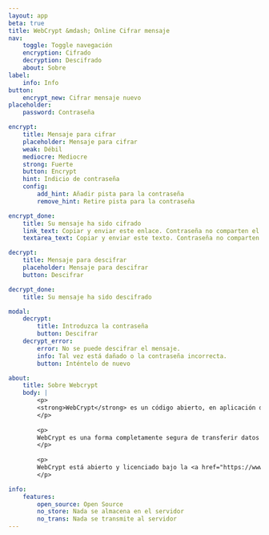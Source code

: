 ```yaml
---
layout: app
beta: true
title: WebCrypt &mdash; Online Cifrar mensaje
nav:
    toggle: Toggle navegación
    encryption: Cifrado
    decryption: Descifrado
    about: Sobre
label:
    info: Info
button:
    encrypt_new: Cifrar mensaje nuevo
placeholder:
    password: Contraseña

encrypt:
    title: Mensaje para cifrar
    placeholder: Mensaje para cifrar
    weak: Débil
    mediocre: Mediocre
    strong: Fuerte
    button: Encrypt
    hint: Indicio de contraseña
    config:
        add_hint: Añadir pista para la contraseña
        remove_hint: Retire pista para la contraseña

encrypt_done:
    title: Su mensaje ha sido cifrado
    link_text: Copiar y enviar este enlace. Contraseña no comparten el mismo canal que el enlace.
    textarea_text: Copiar y enviar este texto. Contraseña no comparten el mismo canal que el texto.

decrypt:
    title: Mensaje para descifrar
    placeholder: Mensaje para descifrar
    button: Descifrar

decrypt_done:
    title: Su mensaje ha sido descifrado

modal:
    decrypt:
        title: Introduzca la contraseña
        button: Descifrar
    decrypt_error:
        error: No se puede descifrar el mensaje.
        info: Tal vez está dañado o la contraseña incorrecta.
        button: Inténtelo de nuevo

about:
    title: Sobre Webcrypt
    body: |
        <p>
        <strong>WebCrypt</strong> es un código abierto, en aplicación de cifrado del navegador.
        </p>
        
        <p>
        WebCrypt es una forma completamente segura de transferir datos sensibles, como no hay mensajes almacenados en el servidor y para nada encrypt se transmite al servidor , todo el proceso de encriptación que está sucediendo en su navegador.
        </p>
        
        <p>
        WebCrypt está abierto y licenciado bajo la <a href="https://www.gnu.org/licenses/gpl.html">GNU GPL</a>. Lose basa en gran <a href="http://bitwiseshiftleft.github.io/sjcl/">Stanford Javascript Crypto Biblioteca</a> y alojado en <a href="https://github.com/elfet/webcrypt">GitHub</a> Páginas.
        </p>

info:
    features:
        open_source: Open Source
        no_store: Nada se almacena en el servidor
        no_trans: Nada se transmite al servidor
---
```

